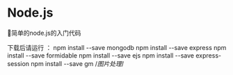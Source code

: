 # Node.js
:tada:简单的node.js的入门代码

下载后请运行
：
npm install --save mongodb
npm install --save express
npm install --save formidable
npm install --save ejs
npm install --save express-session
npm install --save gm  /*图片处理*/

